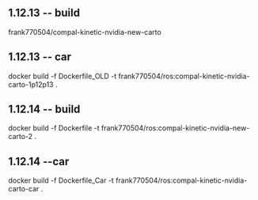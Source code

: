 ## 1.12.13 -- build

frank770504/compal-kinetic-nvidia-new-carto

## 1.12.13 -- car

docker build -f Dockerfile_OLD -t frank770504/ros:compal-kinetic-nvidia-carto-1p12p13 .

## 1.12.14 -- build

docker build -f Dockerfile -t frank770504/ros:compal-kinetic-nvidia-new-carto-2 .

## 1.12.14 --car

docker build -f Dockerfile_Car -t frank770504/ros:compal-kinetic-nvidia-carto-car .

